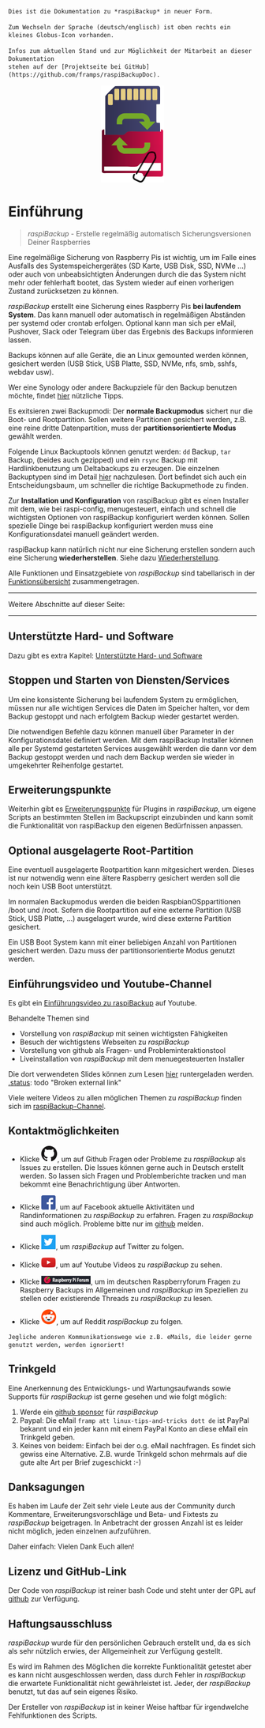 ``` admonish info title="Work in progress - In Arbeit"
Dies ist die Dokumentation zu *raspiBackup* in neuer Form.

Zum Wechseln der Sprache (deutsch/englisch) ist oben rechts ein kleines Globus-Icon vorhanden.

Infos zum aktuellen Stand und zur Möglichkeit der Mitarbeit an dieser Dokumentation
stehen auf der [Projektseite bei GitHub](https://github.com/framps/raspiBackupDoc).
```

<center>     <!-- The blank line before the image definition is required! -->
  
![Icon](images/icons/Icon_rot_blau_final_128.png)
</center>

# Einführung

> *raspiBackup* - Erstelle regelmäßig automatisch Sicherungsversionen Deiner Raspberries

Eine regelmäßige Sicherung von Raspberry Pis ist wichtig, um im Falle eines
Ausfalls des Systemspeichergerätes (SD Karte, USB Disk, SSD, NVMe ...) oder auch von
unbeabsichtigten Änderungen durch die das System nicht mehr oder fehlerhaft bootet, das System wieder auf einen vorherigen Zustand zurücksetzen zu können.

*raspiBackup* erstellt eine Sicherung eines Raspberry Pis **bei laufendem System**.
Das kann manuell oder automatisch in regelmäßigen Abständen per systemd oder crontab erfolgen. Optional kann man sich per eMail, Pushover, Slack oder Telegram über das Ergebnis des Backups informieren lassen.

Backups können auf alle Geräte, die an Linux gemounted werden können, gesichert
werden (USB Stick, USB Platte, SSD, NVMe, nfs, smb, sshfs, webdav usw).

Wer eine Synology oder andere Backupziele für den Backup benutzen möchte,
findet [hier](backup-targets.md) nützliche Tipps.

Es exitsieren zwei Backupmodi: Der **normale Backupmodus** sichert nur die Boot- und Rootpartition. Sollen weitere Partitionen gesichert werden, z.B. eine reine dritte Datenpartition, muss der **partitionsorientierte Modus** gewählt werden.

Folgende Linux Backuptools können genutzt werden: `dd` Backup, `tar` Backup, (beides auch gezipped) und ein `rsync` Backup mit Hardlinkbenutzung um Deltabackups zu erzeugen.
Die einzelnen Backuptypen sind im Detail [hier](backuptypes.md) nachzulesen.
Dort befindet sich auch ein Entscheidungsbaum, um schneller die richtige Backupmethode zu finden.

Zur **Installation und Konfiguration** von raspiBackup gibt es einen Installer mit dem,
wie bei raspi-config, menugesteuert, einfach und schnell die wichtigsten Optionen von raspiBackup konfiguriert werden können. Sollen spezielle Dinge bei raspiBackup konfiguriert werden muss eine Konfigurationsdatei manuell geändert werden.

raspiBackup kann natürlich nicht nur eine Sicherung erstellen sondern auch eine Sicherung **wiederherstellen**. Siehe dazu [Wiederherstellung](restore.md).

Alle Funktionen und Einsatzgebiete von *raspiBackup* sind tabellarisch in der
[Funktionsübersicht](function-overview.md) zusammengetragen.

---

Weitere Abschnitte auf dieser Seite:

<!-- toc -->

---

## Unterstützte Hard- und Software

Dazu gibt es extra Kapitel: [Unterstützte Hard- und Software](supported-hardware-and-software.md)

## Stoppen und Starten von Diensten/Services

Um eine konsistente Sicherung bei laufendem System zu ermöglichen, müssen
nur alle wichtigen Services die Daten im Speicher halten, vor dem Backup gestoppt und nach erfolgtem Backup wieder gestartet werden.

Die notwendigen Befehle dazu können manuell über Parameter in der Konfigurationsdatei definiert werden. Mit dem raspiBackup Installer können alle per Systemd gestarteten Services ausgewählt werden die dann vor dem Backup gestoppt werden und nach dem Backup werden sie wieder in umgekehrter Reihenfolge gestartet.

## Erweiterungspunkte

Weiterhin gibt es [Erweiterungspunkte](hooks-for-own-scripts.md) für Plugins in *raspiBackup*, um eigene Scripts an bestimmten Stellen im Backupscript einzubinden und kann somit die Funktionalität von raspiBackup den eigenen Bedürfnissen anpassen.

## Optional ausgelagerte Root-Partition

Eine eventuell ausgelagerte Rootpartition kann mitgesichert werden. Dieses ist nur notwendig wenn eine ältere Raspberry gesichert werden soll die noch kein USB Boot unterstützt.

Im normalen Backupmodus werden die beiden RaspbianOSppartitionen
/boot und /root. Sofern die Rootpartition auf eine externe
Partition (USB Stick, USB Platte, ...) ausgelagert wurde, wird diese externe
Partition gesichert.

Ein USB Boot System kann mit einer beliebigen Anzahl von Partitionen
gesichert werden. Dazu muss der partitionsorientierte Modus genutzt werden.

## Einführungsvideo und Youtube-Channel

Es gibt ein [Einführungsvideo zu raspiBackup](https://youtu.be/PuK_FNK674s) auf Youtube.

Behandelte Themen sind

  * Vorstellung von *raspiBackup* mit seinen wichtigsten Fähigkeiten
  * Besuch der wichtigstens Webseiten zu *raspiBackup*
  * Vorstellung von github als Fragen- und Probleminteraktionstool
  * Liveinstallation von *raspiBackup* mit dem menuegesteuerten Installer

Die dort verwendeten Slides können zum Lesen [hier](https://www.linux-tips-and-tricks.de/de/downloads/raspibackup-de-pdf/download) runtergeladen werden.
[.status]: todo "Broken external link"

Viele weitere Videos zu allen möglichen Themen zu *raspiBackup* finden sich im [raspiBackup-Channel](https://www.youtube.com/@raspiBackup).



<a name="kontakt"></a>
## Kontaktmöglichkeiten

* Klicke [![Github](images/icons/GitHub-Mark-32px.png)](https://github.com/framps/raspiBackup/issues),
  um auf Github Fragen oder Probleme zu *raspiBackup* als Issues zu erstellen.
  Die Issues können gerne auch in Deutsch erstellt werden.
  So lassen sich Fragen und Problemberichte tracken und man bekommt eine Benachrichtigung über Antworten.

* Klicke [![Facebook](images/icons/FB-f-Logo__blue_29.png)](https://www.facebook.com/raspiBackup/),
  um auf Facebook aktuelle Aktivitäten und Randinformationen zu *raspiBackup* zu erfahren.
  Fragen zu *raspiBackup* sind auch möglich. Probleme bitte nur im [github](https://github.com/framps/raspiBackup/issues) melden.

* Klicke [![Twitter](images/icons/Twitter-f-Logo__blue_29.png)](https://www.twitter.com/linuxframp),
  um *raspiBackup* auf Twitter zu folgen.

* Klicke [![Youtube](images/icons/Youtube.png)](https://www.youtube.com/channel/UCnFHtfMXVpWy6mzMazqyINg),
  um auf Youtube Videos zu *raspiBackup* zu sehen.

* Klicke [![RaspberryForum](images/icons/RaspberryForumSmall.png)](https://forum-raspberrypi.de/forum/board/153-backup/),
  um im deutschen Raspberryforum Fragen zu Raspberry Backups im Allgemeinen und *raspiBackup* im Speziellen zu stellen oder existierende Threads zu *raspiBackup* zu lesen.

* Klicke [![Reddit](images/icons/reddit-icon.png)](https://www.reddit.com/r/raspiBackup/),
  um auf Reddit *raspiBackup* zu folgen.

``` admonish info title="Hinweis"
Jegliche anderen Kommunikationswege wie z.B. eMails, die leider gerne genutzt werden, werden ignoriert!
```

## Trinkgeld

Eine Anerkennung des Entwicklungs- und Wartungsaufwands sowie Supports für
*raspiBackup* ist gerne gesehen und wie folgt möglich:

1. Werde ein [github sponsor](https://github.com/sponsors/framps) für *raspiBackup*
2. Paypal: Die eMail `framp att linux-tips-and-tricks dott de` ist PayPal bekannt
   und ein jeder kann mit einem PayPal Konto an diese eMail ein Trinkgeld geben.
3. Keines von beidem: Einfach bei der o.g. eMail nachfragen. Es findet sich
   gewiss eine Alternative. Z.B. wurde Trinkgeld schon mehrmals auf die
   gute alte Art per Brief zugeschickt :-)


## Danksagungen

Es haben im Laufe der Zeit sehr viele Leute aus der Community durch Kommentare,
Erweiterungsvorschläge und Beta- und Fixtests zu *raspiBackup* beigetragen.
In Anbetracht der grossen Anzahl ist es leider nicht möglich, jeden einzelnen aufzuführen.

Daher einfach: Vielen Dank Euch allen!


## Lizenz und GitHub-Link

Der Code von *raspiBackup* ist reiner bash Code und steht unter der GPL auf [github](https://github.com/framps/raspiBackup) zur Verfügung.


## Haftungsausschluss

*raspiBackup* wurde für den persönlichen Gebrauch erstellt und, da es sich als sehr nützlich erwies, der Allgemeinheit zur
Verfügung gestellt.

Es wird im Rahmen des Möglichen die korrekte Funktionalität getestet
aber es kann nicht ausgeschlossen werden, dass durch Fehler in
*raspiBackup* die erwartete Funktionalität nicht gewährleistet ist.
Jeder, der *raspiBackup* benutzt, tut das auf sein eigenes Risiko.

Der Ersteller von *raspiBackup* ist in keiner Weise haftbar für
irgendwelche Fehlfunktionen des Scripts.

[.source]: https://www.linux-tips-and-tricks.de/de/raspibackup
[.source]: https://www.linux-tips-and-tricks.de/en/backup
[.source]: https://linux-tips-and-tricks.de/de/trinkgeld
[.status]: wip "Review by framp ongoing"
